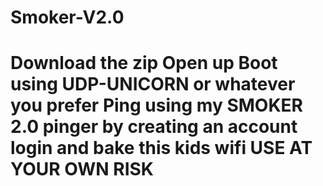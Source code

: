 # Smoker-V2.0
Download the zip
Open up 
Boot using UDP-UNICORN or whatever you prefer
Ping using my SMOKER 2.0 pinger by creating an account 
login and bake this kids wifi
USE AT YOUR OWN RISK
=====================================================================================================================================================
